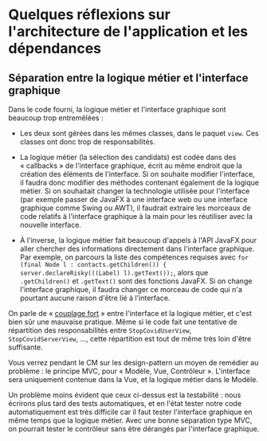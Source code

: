# Quelques réflexions sur l'architecture de l'application et les dépendances

## Séparation entre la logique métier et l'interface graphique

Dans le code fourni, la logique métier et l'interface graphique sont
beaucoup trop entremêlées :

* Les deux sont gérées dans les mêmes classes, dans le paquet `view`. Ces classes ont donc
  trop de responsabilités.
  
* La logique métier (la sélection des candidats) est codée dans des
  « callbacks » de l'interface graphique, écrit au même endroit que la
  création des éléments de l'interface. Si on souhaite modifier
  l'interface, il faudra donc modifier des méthodes contenant
  également de la logique métier. Si on souhaitait changer la
  technologie utilisée pour l'interface (par exemple passer de JavaFX
  à une interface web ou une interface graphique comme Swing ou AWT),
  il faudrait extraire les morceaux de code relatifs à l'interface
  graphique à la main pour les réutiliser avec la nouvelle interface.
  
* À l'inverse, la logique métier fait beaucoup d'appels à l'API JavaFX
  pour aller chercher des informations directement dans l'interface
  graphique. Par exemple, on parcours la liste des compétences
  requises avec `for (final Node l : contacts.getChildren()) { server.declareRisky(((Label) l).getText());`,
  alors que `.getChildren()` et `.getText()` sont des fonctions JavaFX. Si on change
  l'interface graphique, il faudra changer ce morceau de code qui n'a
  pourtant aucune raison d'être lié à l'interface.
  
On parle de « [couplage
fort](https://fr.wikipedia.org/wiki/Couplage_(informatique)#Inconv%C3%A9nients_d'un_couplage_fort) »
entre l'interface et la logique métier, et c'est bien sûr une mauvaise
pratique.  Même si le code fait une tentative de répartition des responsabilités entre `StopCovidUserView`, `StopCovidServerView`, ..., cette répartition est tout de même très loin d'être suffisante.

Vous verrez pendant le CM sur les design-pattern un moyen de remédier
au problème : le principe MVC, pour « Modèle, Vue, Contrôleur ».
L'interface sera uniquement contenue dans la Vue, et la logique métier
dans le Modèle.

Un problème moins évident que ceux ci-dessus est la testabilité : nous
écrirons plus tard des tests automatiques, et en l'état tester notre
code automatiquement est très difficile car il faut tester l'interface
graphique en même temps que la logique métier. Avec une bonne
séparation type MVC, on pourrait tester le contrôleur sans être
dérangés par l'interface graphique.
<!-- 
## Factorisation du code

Vous avez sans doute été tentés d'utiliser le copier-coller pour
implémenter les différentes stratégies de sélection de candidat. Céder
à cette tentation serait une terrible erreur : le code serait plus
long, mais surtout beaucoup plus difficile à maintenir (il faudrait
garder les 3 versions du code cohérentes au fil des évolutions !). Là
encore, vous verrez une solution propre et éprouvée pendant le CM sur
les design-patterns. -->
